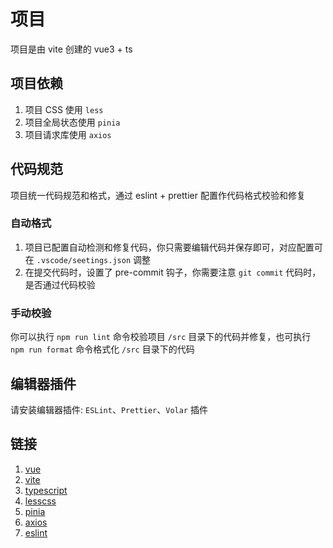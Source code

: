 # 项目

项目是由 vite 创建的 vue3 + ts

## 项目依赖

1. 项目 CSS 使用 `less`
2. 项目全局状态使用 `pinia`
3. 项目请求库使用 `axios`

## 代码规范

项目统一代码规范和格式，通过 eslint + prettier 配置作代码格式校验和修复

### 自动格式

1. 项目已配置自动检测和修复代码，你只需要编辑代码并保存即可，对应配置可在 `.vscode/seetings.json` 调整
2. 在提交代码时，设置了 pre-commit 钩子，你需要注意 `git commit` 代码时，是否通过代码校验

### 手动校验

你可以执行 `npm run lint` 命令校验项目 `/src` 目录下的代码并修复，也可执行 `npm run format` 命令格式化 `/src` 目录下的代码

## 编辑器插件

请安装编辑器插件: `ESLint`、`Prettier`、`Volar` 插件

## 链接

1. [vue](https://cn.vuejs.org/guide/introduction.html)
2. [vite](https://cn.vitejs.dev/guide/)
3. [typescript](https://www.typescriptlang.org/zh/)
4. [lesscss](https://lesscss.com.cn/usage/)
5. [pinia](https://pinia.web3doc.top/introduction.html)
6. [axios](https://www.axios-http.cn/docs/intro)
7. [eslint](https://zh-hans.eslint.org/)
